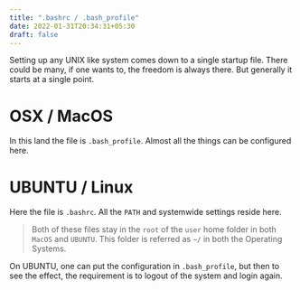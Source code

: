 ```yaml
---
title: ".bashrc / .bash_profile"
date: 2022-01-31T20:34:31+05:30
draft: false
---
```


Setting up any UNIX like system comes down to a single startup file. There could be many, if one wants to, the freedom is always there. But generally it starts at a single point.

# OSX / MacOS

In this land the file is `.bash_profile`. Almost all the things can be configured here.

# UBUNTU / Linux

Here the file is `.bashrc`. All the `PATH` and systemwide settings reside here.

> Both of these files stay in the `root` of the `user` home folder in both `MacOS` and `UBUNTU`. This folder is referred as `~/` in both the Operating Systems.

On UBUNTU, one can put the configuration in `.bash_profile`, but then to see the effect, the requirement is to logout of the system and login again. 


